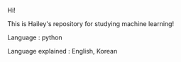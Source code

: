 Hi! 

This is Hailey's repository for studying machine learning!

Language : python

Language explained : English, Korean
